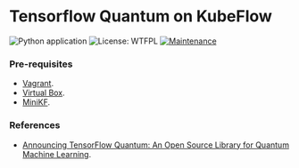 # Tensorflow Quantum on KubeFlow

![Python application](https://github.com/bt3gl/Quantum_Machine_Learning/workflows/Python%20application/badge.svg) ![License: WTFPL](https://img.shields.io/badge/License-WTFPL-brightgreen.svg) [![Maintenance](https://img.shields.io/badge/Maintained%3F-yes-green.svg)](https://GitHub.com/Naereen/StrapDown.js/graphs/commit-activity) 

### Pre-requisites

* [Vagrant](https://www.vagrantup.com/).
* [Virtual Box](https://www.virtualbox.org/).
* [MiniKF](https://www.kubeflow.org/docs/other-guides/virtual-dev/getting-started-minikf/).



### References

* [Announcing TensorFlow Quantum: An Open Source Library for Quantum Machine Learning](https://ai.googleblog.com/2020/03/announcing-tensorflow-quantum-open.html).

